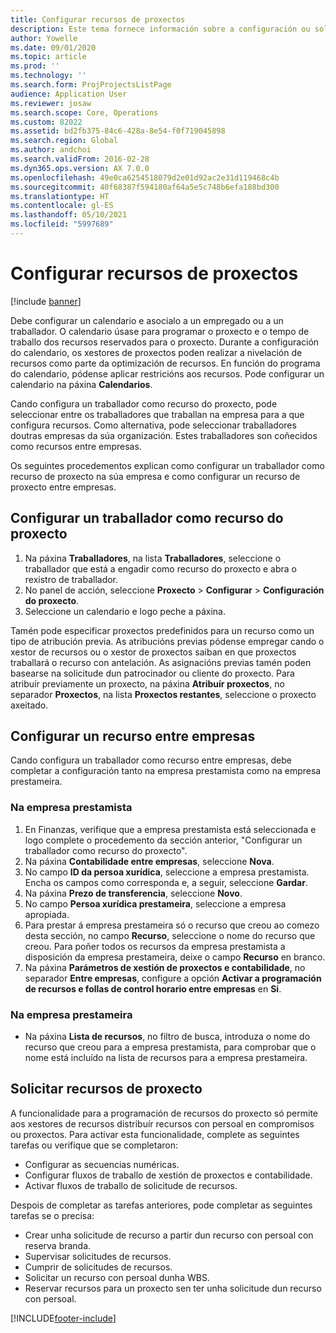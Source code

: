 ```yaml
---
title: Configurar recursos de proxectos
description: Este tema fornece información sobre a configuración ou solicitude de recursos de proxecto.
author: Yowelle
ms.date: 09/01/2020
ms.topic: article
ms.prod: ''
ms.technology: ''
ms.search.form: ProjProjectsListPage
audience: Application User
ms.reviewer: josaw
ms.search.scope: Core, Operations
ms.custom: 82022
ms.assetid: bd2fb375-84c6-428a-8e54-f0f719045898
ms.search.region: Global
ms.author: andchoi
ms.search.validFrom: 2016-02-28
ms.dyn365.ops.version: AX 7.0.0
ms.openlocfilehash: 49e0ca6254518079d2e01d92ac2e31d119468c4b
ms.sourcegitcommit: 40f68387f594180af64a5e5c748b6efa188bd300
ms.translationtype: HT
ms.contentlocale: gl-ES
ms.lasthandoff: 05/10/2021
ms.locfileid: "5997689"
---
```

# <a name="set-up-project-resources"></a>Configurar recursos de proxectos

[!include [banner](../includes/banner.md)]

Debe configurar un calendario e asocialo a un empregado ou a un traballador. O calendario úsase para programar o proxecto e o tempo de traballo dos recursos reservados para o proxecto. Durante a configuración do calendario, os xestores de proxectos poden realizar a nivelación de recursos como parte da optimización de recursos. En función do programa do calendario, pódense aplicar restricións aos recursos. Pode configurar un calendario na páxina **Calendarios**.

Cando configura un traballador como recurso do proxecto, pode seleccionar entre os traballadores que traballan na empresa para a que configura recursos. Como alternativa, pode seleccionar traballadores doutras empresas da súa organización. Estes traballadores son coñecidos como recursos entre empresas.

Os seguintes procedementos explican como configurar un traballador como recurso de proxecto na súa empresa e como configurar un recurso de proxecto entre empresas.

## <a name="set-up-a-worker-as-a-project-resource"></a>Configurar un traballador como recurso do proxecto

1. Na páxina **Traballadores**, na lista **Traballadores**, seleccione o traballador que está a engadir como recurso do proxecto e abra o rexistro de traballador.
2. No panel de acción, seleccione **Proxecto** &gt; **Configurar** &gt; **Configuración do proxecto**.
3. Seleccione un calendario e logo peche a páxina.

Tamén pode especificar proxectos predefinidos para un recurso como un tipo de atribución previa. As atribucións previas pódense empregar cando o xestor de recursos ou o xestor de proxectos saiban en que proxectos traballará o recurso con antelación. As asignacións previas tamén poden basearse na solicitude dun patrocinador ou cliente do proxecto. Para atribuír previamente un proxecto, na páxina **Atribuír proxectos**, no separador **Proxectos**, na lista **Proxectos restantes**, seleccione o proxecto axeitado.

## <a name="set-up-an-intercompany-resource"></a>Configurar un recurso entre empresas

Cando configura un traballador como recurso entre empresas, debe completar a configuración tanto na empresa prestamista como na empresa prestameira.

### <a name="in-the-lending-company"></a>Na empresa prestamista

1. En Finanzas, verifique que a empresa prestamista está seleccionada e logo complete o procedemento da sección anterior, "Configurar un traballador como recurso do proxecto".
2. Na páxina **Contabilidade entre empresas**, seleccione **Nova**.
3. No campo **ID da persoa xurídica**, seleccione a empresa prestamista. Encha os campos como corresponda e, a seguir, seleccione **Gardar**.
4. Na páxina **Prezo de transferencia**, seleccione **Novo**.
5. No campo **Persoa xurídica prestameira**, seleccione a empresa apropiada.
6. Para prestar á empresa prestameira só o recurso que creou ao comezo desta sección, no campo **Recurso**, seleccione o nome do recurso que creou. Para poñer todos os recursos da empresa prestamista a disposición da empresa prestameira, deixe o campo **Recurso** en branco.
7. Na páxina **Parámetros de xestión de proxectos e contabilidade**, no separador **Entre empresas**, configure a opción **Activar a programación de recursos e follas de control horario entre empresas** en **Si**.

### <a name="in-the-borrowing-company"></a>Na empresa prestameira

- Na páxina **Lista de recursos**, no filtro de busca, introduza o nome do recurso que creou para a empresa prestamista, para comprobar que o nome está incluído na lista de recursos para a empresa prestameira.

## <a name="request-project-resources"></a>Solicitar recursos de proxecto
A funcionalidade para a programación de recursos do proxecto só permite aos xestores de recursos distribuír recursos con persoal en compromisos ou proxectos. Para activar esta funcionalidade, complete as seguintes tarefas ou verifique que se completaron:

- Configurar as secuencias numéricas.
- Configurar fluxos de traballo de xestión de proxectos e contabilidade.
- Activar fluxos de traballo de solicitude de recursos.

Despois de completar as tarefas anteriores, pode completar as seguintes tarefas se o precisa:

- Crear unha solicitude de recurso a partir dun recurso con persoal con reserva branda.
- Supervisar solicitudes de recursos.
- Cumprir de solicitudes de recursos.
- Solicitar un recurso con persoal dunha WBS.
- Reservar recursos para un proxecto sen ter unha solicitude dun recurso con persoal.


[!INCLUDE[footer-include](../includes/footer-banner.md)]